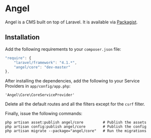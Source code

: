 Angel
=====
Angel is a CMS built on top of Laravel.  It is available via [Packagist](https://packagist.org/packages/angel/core).

Installation
------------
Add the following requirements to your `composer.json` file:
```javascript
"require": {
    "laravel/framework": "4.1.*",
    "angel/core": "dev-master"
},
```

After installing the dependencies, add the following to your Service Providers in `app/config/app.php`:
```
'Angel\Core\CoreServiceProvider'
```

Delete all the default routes and all the filters except for the `csrf` filter.

Finally, issue the following commands:
```
php artisan asset:publish angel/core         # Publish the assets
php artisan config:publish angel/core        # Publish the config
php artisan migrate --package="angel/core"   # Run the migrations
```

